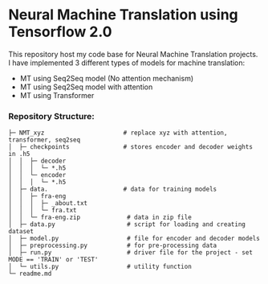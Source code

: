 # Neural Machine Translation using Tensorflow 2.0

This repository host my code base for Neural Machine Translation projects. I have implemented 3 different types of models for machine translation:
 - MT using Seq2Seq model (No attention mechanism)
 - MT using Seq2Seq model with attention
 - MT using Transformer 
 
 
 ### Repository Structure: 
```
├─ NMT_xyz                      # replace xyz with attention, transformer, seq2seq
│  ├─ checkpoints               # stores encoder and decoder weights in .h5
│  │  ├─ decoder
│  │  │  └─ *.h5
│  │  └─ encoder
│  │  │  └─ *.h5
│  ├─ data.                     # data for training models
│  │  ├─ fra-eng
│  │  │  ├─ _about.txt
│  │  │  └─ fra.txt
│  │  └─ fra-eng.zip             # data in zip file
│  ├─ data.py                    # script for loading and creating dataset
│  ├─ model.py                   # file for encoder and decoder models
│  ├─ preprocessing.py           # for pre-processing data
│  ├─ run.py                     # driver file for the project - set MODE == 'TRAIN' or 'TEST'
│  └─ utils.py                   # utility function 
└─ readme.md            
```
 
